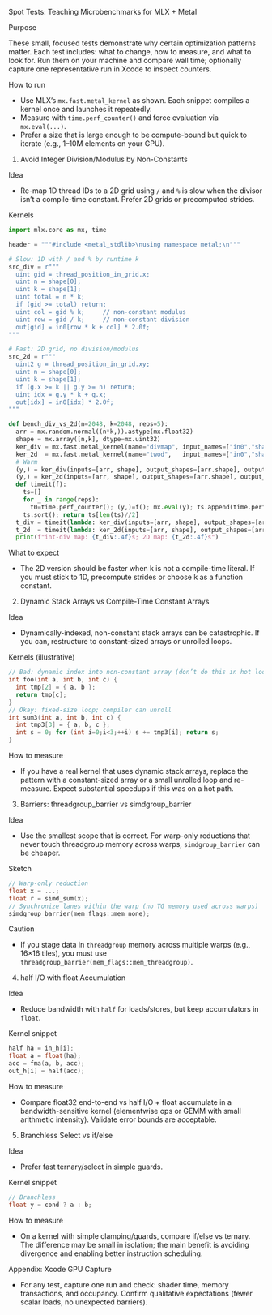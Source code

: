 Spot Tests: Teaching Microbenchmarks for MLX + Metal

Purpose

These small, focused tests demonstrate why certain optimization patterns matter. Each test includes: what to change, how to measure, and what to look for. Run them on your machine and compare wall time; optionally capture one representative run in Xcode to inspect counters.

How to run

- Use MLX’s `mx.fast.metal_kernel` as shown. Each snippet compiles a kernel once and launches it repeatedly.
- Measure with `time.perf_counter()` and force evaluation via `mx.eval(...)`.
- Prefer a size that is large enough to be compute-bound but quick to iterate (e.g., 1–10M elements on your GPU).

1) Avoid Integer Division/Modulus by Non-Constants

Idea
- Re-map 1D thread IDs to a 2D grid using `/` and `%` is slow when the divisor isn’t a compile-time constant. Prefer 2D grids or precomputed strides.

Kernels
```python
import mlx.core as mx, time

header = """#include <metal_stdlib>\nusing namespace metal;\n"""

# Slow: 1D with / and % by runtime k
src_div = r"""
  uint gid = thread_position_in_grid.x;
  uint n = shape[0];
  uint k = shape[1];
  uint total = n * k;
  if (gid >= total) return;
  uint col = gid % k;     // non-constant modulus
  uint row = gid / k;     // non-constant division
  out[gid] = in0[row * k + col] * 2.0f;
"""

# Fast: 2D grid, no division/modulus
src_2d = r"""
  uint2 g = thread_position_in_grid.xy;
  uint n = shape[0];
  uint k = shape[1];
  if (g.x >= k || g.y >= n) return;
  uint idx = g.y * k + g.x;
  out[idx] = in0[idx] * 2.0f;
"""

def bench_div_vs_2d(n=2048, k=2048, reps=5):
  arr = mx.random.normal((n*k,)).astype(mx.float32)
  shape = mx.array([n,k], dtype=mx.uint32)
  ker_div = mx.fast.metal_kernel(name="divmap", input_names=["in0","shape"], output_names=["out"], header=header, source=src_div, ensure_row_contiguous=True)
  ker_2d  = mx.fast.metal_kernel(name="twod",   input_names=["in0","shape"], output_names=["out"], header=header, source=src_2d,  ensure_row_contiguous=True)
  # Warm
  (y,) = ker_div(inputs=[arr, shape], output_shapes=[arr.shape], output_dtypes=[arr.dtype], grid=((n*k+255)//256*256,1,1), threadgroup=(256,1,1)); mx.eval(y)
  (y,) = ker_2d(inputs=[arr, shape], output_shapes=[arr.shape], output_dtypes=[arr.dtype], grid=( (k+31)//32*32, (n+31)//32*32,1), threadgroup=(32,32,1)); mx.eval(y)
  def timeit(f):
    ts=[]
    for _ in range(reps):
      t0=time.perf_counter(); (y,)=f(); mx.eval(y); ts.append(time.perf_counter()-t0)
    ts.sort(); return ts[len(ts)//2]
  t_div = timeit(lambda: ker_div(inputs=[arr, shape], output_shapes=[arr.shape], output_dtypes=[arr.dtype], grid=((n*k+255)//256*256,1,1), threadgroup=(256,1,1)))
  t_2d  = timeit(lambda: ker_2d(inputs=[arr, shape], output_shapes=[arr.shape], output_dtypes=[arr.dtype], grid=( (k+31)//32*32, (n+31)//32*32,1), threadgroup=(32,32,1)))
  print(f"int-div map: {t_div:.4f}s; 2D map: {t_2d:.4f}s")
```

What to expect
- The 2D version should be faster when k is not a compile-time literal. If you must stick to 1D, precompute strides or choose k as a function constant.

2) Dynamic Stack Arrays vs Compile-Time Constant Arrays

Idea
- Dynamically-indexed, non-constant stack arrays can be catastrophic. If you can, restructure to constant-sized arrays or unrolled loops.

Kernels (illustrative)
```cpp
// Bad: dynamic index into non-constant array (don’t do this in hot loops)
int foo(int a, int b, int c) {
  int tmp[2] = { a, b };
  return tmp[c];
}
// Okay: fixed-size loop; compiler can unroll
int sum3(int a, int b, int c) {
  int tmp3[3] = { a, b, c };
  int s = 0; for (int i=0;i<3;++i) s += tmp3[i]; return s;
}
```

How to measure
- If you have a real kernel that uses dynamic stack arrays, replace the pattern with a constant-sized array or a small unrolled loop and re-measure. Expect substantial speedups if this was on a hot path.

3) Barriers: threadgroup_barrier vs simdgroup_barrier

Idea
- Use the smallest scope that is correct. For warp-only reductions that never touch threadgroup memory across warps, `simdgroup_barrier` can be cheaper.

Sketch
```cpp
// Warp-only reduction
float x = ...;
float r = simd_sum(x);
// Synchronize lanes within the warp (no TG memory used across warps)
simdgroup_barrier(mem_flags::mem_none);
```

Caution
- If you stage data in `threadgroup` memory across multiple warps (e.g., 16×16 tiles), you must use `threadgroup_barrier(mem_flags::mem_threadgroup)`.

4) half I/O with float Accumulation

Idea
- Reduce bandwidth with `half` for loads/stores, but keep accumulators in `float`.

Kernel snippet
```cpp
half ha = in_h[i];
float a = float(ha);
acc = fma(a, b, acc);
out_h[i] = half(acc);
```

How to measure
- Compare float32 end-to-end vs half I/O + float accumulate in a bandwidth-sensitive kernel (elementwise ops or GEMM with small arithmetic intensity). Validate error bounds are acceptable.

5) Branchless Select vs if/else

Idea
- Prefer fast ternary/select in simple guards.

Kernel snippet
```cpp
// Branchless
float y = cond ? a : b;
```

How to measure
- On a kernel with simple clamping/guards, compare if/else vs ternary. The difference may be small in isolation; the main benefit is avoiding divergence and enabling better instruction scheduling.

Appendix: Xcode GPU Capture

- For any test, capture one run and check: shader time, memory transactions, and occupancy. Confirm qualitative expectations (fewer scalar loads, no unexpected barriers).

